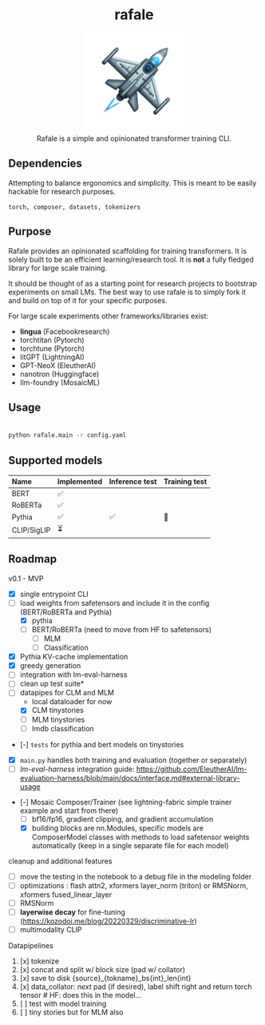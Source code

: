 <div class="header" align="center">

# rafale

<div class="logo">
<p align="center">
<img src="./media/rafale-logo.png" alt="rafale-logo" width="200px" />
<br>
Rafale is a simple and opinionated transformer training CLI.
</p>
</div>

</div>


## Dependencies

Attempting to balance ergonomics and simplicity. This is meant to be easily hackable for research purposes.

```
torch, composer, datasets, tokenizers
```

## Purpose

Rafale provides an opinionated scaffolding for training transformers. It is solely built to be an efficient
learning/research tool. It is **not** a fully fledged library for large scale training.

It should be thought of as a starting point for research projects to bootstrap experiments on small LMs. The best way to
use rafale is to simply fork it and build on top of it for your specific purposes.

For large scale experiments other frameworks/libraries exist:
- **lingua** (Facebookresearch)
- torchtitan (Pytorch)
- torchtune (Pytorch)
- litGPT (LightningAI)
- GPT-NeoX (EleutherAI)
- nanotron (Huggingface)
- llm-foundry (MosaicML)

## Usage

```sh

python rafale.main -r config.yaml

```

## Supported models


| Name        | Implemented | Inference test | Training test |
|:------------|:------------|:---------------|:--------------|
| BERT        | ✅          |                |               |
| RoBERTa     | ✅          |                |               |
| Pythia      | ✅          | ✅             | 🚧            |
| CLIP/SigLIP | ⏳          |                |               |


## Roadmap

v0.1 - MVP
- [x] single entrypoint CLI
- [ ] load weights from safetensors and include it in the config (BERT/RoBERTa and Pythia)
  - [x] pythia
  - [ ] BERT/RoBERTa (need to move from HF to safetensors)
    - [ ] MLM
    - [ ] Classification
- [x] Pythia KV-cache implementation
- [x] greedy generation
- [ ] integration with lm-eval-harness
- [ ] clean up test suite*
- [ ] datapipes for CLM and MLM
  - local dataloader for now
  - [x] CLM tinystories
  - [ ] MLM tinystories
  - [ ] Imdb classification
- [-] ```tests``` for pythia and bert models on tinystories
- [x] ```main.py``` handles both training and evaluation (together or separately)
- [ ]  *lm-eval-harness* integration guide:  https://github.com/EleutherAI/lm-evaluation-harness/blob/main/docs/interface.md#external-library-usage

- [-] Mosaic Composer/Trainer (see lightning-fabric simple trainer example and start from there)
  + [ ] bf16/fp16, gradient clipping, and gradient accumulation
  + [x] building blocks are nn.Modules, specific models are ComposerModel classes with methods to load safetensor weights
    automatically (keep in a single separate file for each model)

cleanup and additional features
+ [ ] move the testing in the notebook to a debug file in the modeling folder
+ [ ] optimizations : flash attn2, xformers layer_norm (triton) or RMSNorm, xformers fused_linear_layer
+ [ ] RMSNorm
+ [ ] **layerwise decay** for fine-tuning (https://kozodoi.me/blog/20220329/discriminative-lr)
+ [ ] multimodality CLIP

Datapipelines
1. [x] tokenize
2. [x] concat and split w/ block size (pad w/ collator)
3. [x] save to disk {source}_{tokname}_bs{int}_len{int}
4. [x] data_collator: *next* pad (if desired), label shift right and return torch tensor # HF: does this in the model...
5. [ ] test with model training
6. [ ] tiny stories but for MLM also
